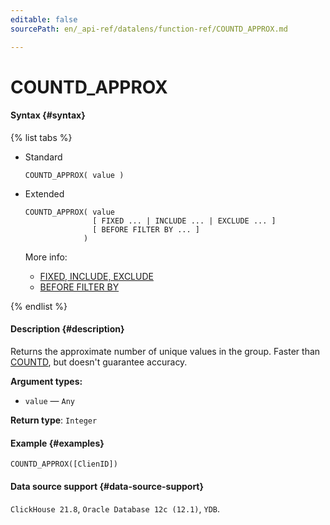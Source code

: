 ```yaml
---
editable: false
sourcePath: en/_api-ref/datalens/function-ref/COUNTD_APPROX.md

---
```


# COUNTD_APPROX



#### Syntax {#syntax}

{% list tabs %}

- Standard

  ```
  COUNTD_APPROX( value )
  ```

- Extended

  ```
  COUNTD_APPROX( value
                 [ FIXED ... | INCLUDE ... | EXCLUDE ... ]
                 [ BEFORE FILTER BY ... ]
               )
  ```

  More info:
  - [FIXED, INCLUDE, EXCLUDE](aggregation-functions.md#syntax-lod)
  - [BEFORE FILTER BY](aggregation-functions.md#syntax-before-filter-by)

{% endlist %}

#### Description {#description}
Returns the approximate number of unique values in the group. Faster than [COUNTD](COUNTD.md), but doesn't guarantee accuracy.

**Argument types:**
- `value` — `Any`


**Return type**: `Integer`

#### Example {#examples}

```
COUNTD_APPROX([ClienID])
```


#### Data source support {#data-source-support}

`ClickHouse 21.8`, `Oracle Database 12c (12.1)`, `YDB`.
